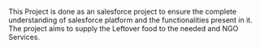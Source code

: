 This Project is done as an salesforce project to ensure the complete understanding of salesforce platform and the functionalities present in it. The project aims to supply the Leftover food to the needed and NGO Services.
